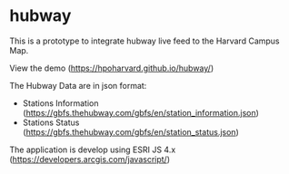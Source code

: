 # hubway
This is a prototype to integrate hubway live feed to the Harvard Campus Map.

View the demo (https://hpoharvard.github.io/hubway/)

The Hubway Data are in json format:
- Stations Information (https://gbfs.thehubway.com/gbfs/en/station_information.json)
- Stations Status (https://gbfs.thehubway.com/gbfs/en/station_status.json)

The application is develop using ESRI JS 4.x (https://developers.arcgis.com/javascript/)
